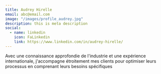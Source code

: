 ```yaml
---
title: Audrey Hirelle
email: abc@email.com
image: "/images/profile_audrey.jpg"
description: this is meta description
social:
  - name: linkedin
    icon: FaLinkedin
    link: https://www.linkedin.com/in/audrey-hirelle/
---
```


Avec une connaissance approfondie de l'industrie et une expérience internationale, j'accompagne étroitement mes clients pour optimiser leurs processus en comprenant leurs besoins spécifiques

